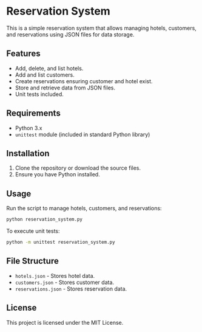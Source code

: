 # Reservation System

This is a simple reservation system that allows managing hotels, customers, and reservations using JSON files for data storage.

## Features
- Add, delete, and list hotels.
- Add and list customers.
- Create reservations ensuring customer and hotel exist.
- Store and retrieve data from JSON files.
- Unit tests included.

## Requirements
- Python 3.x
- `unittest` module (included in standard Python library)

## Installation
1. Clone the repository or download the source files.
2. Ensure you have Python installed.

## Usage
Run the script to manage hotels, customers, and reservations:
```bash
python reservation_system.py
```
To execute unit tests:
```bash
python -m unittest reservation_system.py
```

## File Structure
- `hotels.json` - Stores hotel data.
- `customers.json` - Stores customer data.
- `reservations.json` - Stores reservation data.

## License
This project is licensed under the MIT License.
